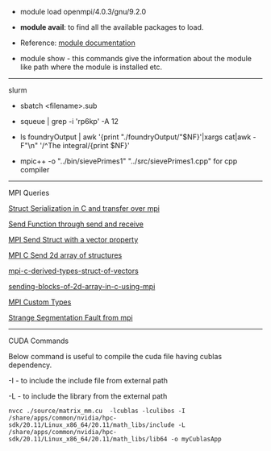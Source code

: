 * module load openmpi/4.0.3/gnu/9.2.0

* **module avail**: to find all the available packages to load.

* Reference: [module documentation](https://curc.readthedocs.io/en/latest/compute/modules.html)

* module show <module-name> -  this commands give the information about the module like path where the module is installed etc.

---

slurm

* sbatch \<filename\>.sub

* squeue | grep -i 'rp6kp' -A 12

* ls foundryOutput | awk '{print "./foundryOutput/"$NF}'|xargs cat|awk -F"\n" '/^The integral/{print $NF}'

* mpic++ -o "../bin/sievePrimes1" "../src/sievePrimes1.cpp" for cpp compiler

---
MPI Queries

[Struct Serialization in C and transfer over mpi](https://stackoverflow.com/questions/9864510/struct-serialization-in-c-and-transfer-over-mpi)

[Send Function through send and receive](https://stackoverflow.com/questions/35868050/mpi-broadcast-variable-of-auto-type)

[MPI Send Struct with a vector property](https://stackoverflow.com/questions/36021305/mpi-send-struct-with-a-vector-property-in-c)

[MPI C Send 2d array of structures](https://stackoverflow.com/questions/20228772/mpi-c-send-2d-array-of-structures)

[mpi-c-derived-types-struct-of-vectors](https://stackoverflow.com/questions/18992701/mpi-c-derived-types-struct-of-vectors)

[sending-blocks-of-2d-array-in-c-using-mpi](https://stackoverflow.com/questions/9269399/sending-blocks-of-2d-array-in-c-using-mpi/9271753#9271753)

[MPI Custom Types](https://www.codingame.com/playgrounds/349/introduction-to-mpi/custom-types)

[Strange Segmentation Fault from mpi](https://stackoverflow.com/questions/12212476/strange-segmentation-fault-from-mpi)

---
  
CUDA Commands
  
  Below command is useful to compile the cuda file having cublas dependency. 
  
  -I - to include the include file from external path
  
  -L - to include the library from the external path
  
 ```shell 
 nvcc ./source/matrix_mm.cu  -lcublas -lculibos -I /share/apps/common/nvidia/hpc-sdk/20.11/Linux_x86_64/20.11/math_libs/include -L /share/apps/common/nvidia/hpc-sdk/20.11/Linux_x86_64/20.11/math_libs/lib64 -o myCublasApp
  ```
